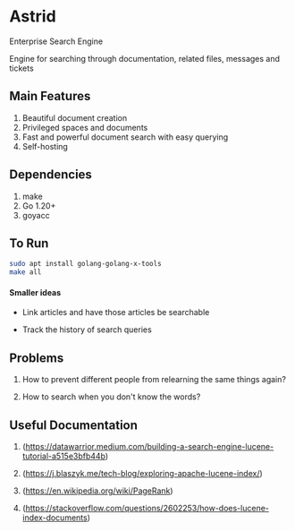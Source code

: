 # Astrid

Enterprise Search Engine

Engine for searching through documentation, related files, messages and tickets

## Main Features

1. Beautiful document creation
2. Privileged spaces and documents
3. Fast and powerful document search with easy querying
4. Self-hosting

## Dependencies

1. make
2. Go 1.20+
3. goyacc

## To Run

```bash
sudo apt install golang-golang-x-tools
make all
```

#### Smaller ideas

-   Link articles and have those articles be searchable

-   Track the history of search queries

## Problems

1. How to prevent different people from relearning the same things again?

2. How to search when you don't know the words?

## Useful Documentation

1. (https://datawarrior.medium.com/building-a-search-engine-lucene-tutorial-a515e3bfb44b)

2. (https://j.blaszyk.me/tech-blog/exploring-apache-lucene-index/)

3. (https://en.wikipedia.org/wiki/PageRank)

4. (https://stackoverflow.com/questions/2602253/how-does-lucene-index-documents)
